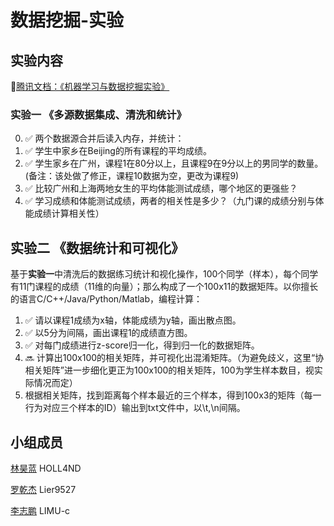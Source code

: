# 数据挖掘-实验

## 实验内容

:link:[腾讯文档：《机器学习与数据挖掘实验》](https://docs.qq.com/doc/DWXlEWVVZcG5CYWla?groupUin=K2qmpgFfKdRSE7Mz%252FS%252F10A%253D%253D&ADUIN=757685965&ADSESSION=1605947424&ADTAG=CLIENT.QQ.5779_.0&ADPUBNO=27063&_t=1606006564903)

### 实验一 《多源数据集成、清洗和统计》

0.  :white_check_mark: 两个数据源合并后读入内存，并统计：
1.  :white_check_mark: 学生中家乡在Beijing的所有课程的平均成绩。
2.  :white_check_mark: 学生家乡在广州，课程1在80分以上，且课程9在9分以上的男同学的数量。(备注：该处做了修正，课程10数据为空，更改为课程9)
3.  :white_check_mark: 比较广州和上海两地女生的平均体能测试成绩，哪个地区的更强些？
4.  :white_check_mark: 学习成绩和体能测试成绩，两者的相关性是多少？（九门课的成绩分别与体能成绩计算相关性）



## 实验二 《数据统计和可视化》

基于**实验一**中清洗后的数据练习统计和视化操作，100个同学（样本），每个同学有11门课程的成绩（11维的向量）；那么构成了一个100x11的数据矩阵。以你擅长的语言C/C++/Java/Python/Matlab，编程计算：

1.  :white_check_mark: 请以课程1成绩为x轴，体能成绩为y轴，画出散点图。
2.  :white_check_mark: 以5分为间隔，画出课程1的成绩直方图。
3.  :white_check_mark: 对每门成绩进行z-score归一化，得到归一化的数据矩阵。
4.  :soon: 计算出100x100的相关矩阵，并可视化出混淆矩阵。（为避免歧义，这里“协相关矩阵”进一步细化更正为100x100的相关矩阵，100为学生样本数目，视实际情况而定）
5. 根据相关矩阵，找到距离每个样本最近的三个样本，得到100x3的矩阵（每一行为对应三个样本的ID）输出到txt文件中，以\t,\n间隔。



## 小组成员

[林昊蓝](https://github.com/HOLL4ND)	HOLL4ND

[罗乾杰](https://github.com/Lier9527) Lier9527

[李志鹏](https://github.com/LIMU-c) LIMU-c

